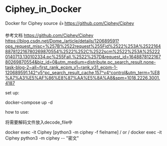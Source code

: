 # Ciphey_in_Docker
Docker for Ciphey source 👍 https://github.com/Ciphey/Ciphey

参考文档 https://github.com/Ciphey/Ciphey https://blog.csdn.net/Dome_/article/details/120689591?ops_request_misc=%257B%2522request%255Fid%2522%253A%2522164887812216780269870554%2522%252C%2522scm%2522%253A%252220140713.130102334.pc%255Fall.%2522%257D&request_id=164887812216780269870554&biz_id=0&utm_medium=distribute.pc_search_result.none-task-blog-2~all~first_rank_ecpm_v1~rank_v31_ecpm-1-120689591.142^v5^pc_search_result_cache,157^v4^control&utm_term=%E8%A7%A3%E5%AF%86%E8%87%AA%E5%8A%A8&spm=1018.2226.3001.4187

set up:

docker-compose up -d

how to use:

将需要解码文件放入decode_file中

docker exec -it Ciphey [python3 -m ciphey -f fielname] 
/
or
/
docker exec -it Ciphey python3 -m ciphey -- "密文"
